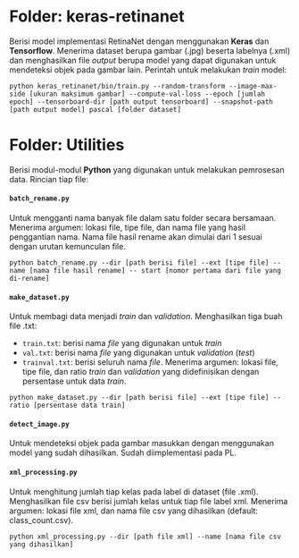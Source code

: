 # Folder: keras-retinanet
Berisi model implementasi RetinaNet dengan menggunakan **Keras** dan **Tensorflow**. Menerima dataset berupa gambar (.jpg) beserta labelnya (.xml) dan menghasilkan file *output* berupa model yang dapat digunakan untuk mendeteksi objek pada gambar lain.
Perintah untuk melakukan *train* model:
```shell
python keras_retinanet/bin/train.py --random-transform --image-max-side [ukuran maksimum gambar] --compute-val-loss --epoch [jumlah epoch] --tensorboard-dir [path output tensorboard] --snapshot-path [path output model] pascal [folder dataset]
```

# Folder: Utilities
Berisi modul-modul **Python** yang digunakan untuk melakukan pemrosesan data. Rincian tiap file:
#### `batch_rename.py` 
Untuk mengganti nama banyak file dalam satu folder secara bersamaan. Menerima argumen: lokasi file, tipe file, dan nama file yang hasil penggantian nama. Nama file hasil rename akan dimulai dari 1 sesuai dengan urutan kemunculan file.
```shell
python batch_rename.py --dir [path berisi file] --ext [tipe file] --name [nama file hasil rename] -- start [nomor pertama dari file yang di-rename]
```
#### `make_dataset.py` 
Untuk membagi data menjadi *train* dan *validation*. Menghasilkan tiga buah file .txt: 
  - `train.txt`: berisi nama *file* yang digunakan untuk *train*
  - `val.txt`: berisi nama *file* yang digunakan untuk *validation* (*test*)
  - `trainval.txt`: berisi seluruh nama *file*.
Menerima argumen: lokasi file, tipe file, dan ratio *train* dan *validation* yang didefinisikan dengan persentase untuk data *train*.
```shell
python make_dataset.py --dir [path berisi file] --ext [tipe file] --ratio [persentase data train]
```
#### `detect_image.py` 
Untuk mendeteksi objek pada gambar masukkan dengan menggunakan model yang sudah dihasilkan. Sudah diimplementasi pada PL.
#### `xml_processing.py` 
Untuk menghitung jumlah tiap kelas pada label di dataset (file .xml). Menghasilkan file csv berisi jumlah kelas untuk tiap file label xml. Menerima argumen: lokasi file xml, dan nama file csv yang dihasilkan (default: class_count.csv).
```shell
python xml_processing.py --dir [path file xml] --name [nama file csv yang dihasilkan]
```
